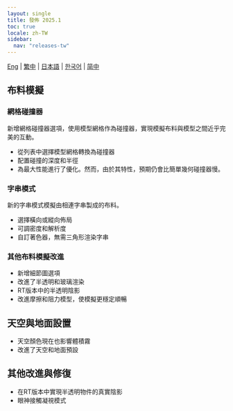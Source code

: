 ```yaml
---
layout: single
title: 發佈 2025.1
toc: true
locale: zh-TW
sidebar:
  nav: "releases-tw"
---
```

[Eng](/dancexr/releases/2025.1) | [繁中](/tw/dancexr/releases/2025.1) | [日本語](/jp/dancexr/releases/2025.1) | [한국어](/kr/dancexr/releases/2025.1) | [简中](/zh/dancexr/releases/2025.1)

## 布料模擬

### 網格碰撞器
新增網格碰撞器選項，使用模型網格作為碰撞器，實現模擬布料與模型之間近乎完美的互動。
* 從列表中選擇模型網格轉換為碰撞器
* 配置碰撞的深度和半徑
* 為最大性能進行了優化。然而，由於其特性，預期仍會比簡單幾何碰撞器慢。

### 字串模式
新的字串模式模擬由相連字串製成的布料。
* 選擇橫向或縱向佈局
* 可調密度和解析度
* 自訂著色器，無需三角形渲染字串

### 其他布料模擬改進
* 新增細節圖選項
* 改進了半透明和玻璃渲染
* RT版本中的半透明陰影
* 改進摩擦和阻力模型，使模擬更穩定順暢


## 天空與地面設置
* 天空顏色現在也影響體積霧
* 改進了天空和地面預設

## 其他改進與修復
* 在RT版本中實現半透明物件的真實陰影
* 眼神接觸凝視模式